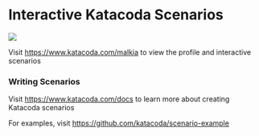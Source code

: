 # Interactive Katacoda Scenarios

[![](http://shields.katacoda.com/katacoda/malkia/count.svg)](https://www.katacoda.com/malkia "Get your profile on Katacoda.com")

Visit https://www.katacoda.com/malkia to view the profile and interactive scenarios

### Writing Scenarios
Visit https://www.katacoda.com/docs to learn more about creating Katacoda scenarios

For examples, visit https://github.com/katacoda/scenario-example
